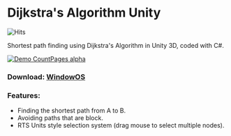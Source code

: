 # Dijkstra's Algorithm Unity
![Hits](https://hitcounter.pythonanywhere.com/count/tag.svg?url=https%3A%2F%2Fgithub.com%2FN3evin%2FDijkstra-Algorithm-Unity)

Shortest path finding using Dijkstra's Algorithm in Unity 3D, coded with C#.

[![Demo CountPages alpha](https://share.gifyoutube.com/jqLgol.gif)](https://youtu.be/U0Ra8RoUgX8)

### Download: [WindowOS](https://www.n3evin.com/unity/DijkstraUnity.zip)

### Features:
- Finding the shortest path from A to B.
- Avoiding paths that are block.
- RTS Units style selection system (drag mouse to select multiple nodes).
